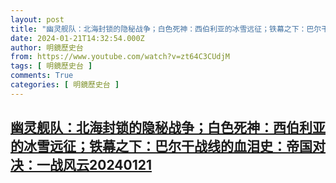 ```yaml
---
layout: post
title: "幽灵舰队：北海封锁的隐秘战争；白色死神：西伯利亚的冰雪远征；铁幕之下：巴尔干战线的血泪史：帝国对决：一战风云20240121"
date: 2024-01-21T14:32:54.000Z
author: 明鏡歷史台
from: https://www.youtube.com/watch?v=zt64C3CUdjM
tags: [ 明鏡歷史台 ]
comments: True
categories: [ 明鏡歷史台 ]
---
```

<!--1705847574000-->
[幽灵舰队：北海封锁的隐秘战争；白色死神：西伯利亚的冰雪远征；铁幕之下：巴尔干战线的血泪史：帝国对决：一战风云20240121](https://www.youtube.com/watch?v=zt64C3CUdjM)
------

<div>

</div>
